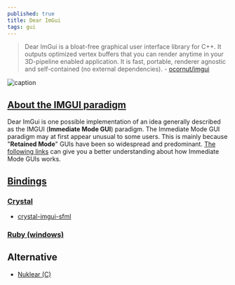 ```yaml
---
published: true
title: Dear ImGui
tags: gui
---
```

> Dear ImGui is a bloat-free graphical user interface library for C++. It outputs optimized vertex buffers that you can render anytime in your 3D-pipeline enabled application. It is fast, portable, renderer agnostic and self-contained (no external dependencies). - [ocornut/imgui](https://github.com/ocornut/imgui)

![caption](https://raw.githubusercontent.com/wiki/ocornut/imgui/web/v160/code_sample_03_color.gif)

## [About the IMGUI paradigm](https://github.com/ocornut/imgui/wiki#about-the-imgui-paradigm)

Dear ImGui is one possible implementation of an idea generally described as the IMGUI (**Immediate Mode GUI**) paradigm. The Immediate Mode GUI paradigm may at first appear unusual to some users. This is mainly because "**Retained Mode**" GUIs have been so widespread and predominant. [The following links](https://www.youtube.com/watch?v=LSRJ1jZq90k) can give you a better understanding about how Immediate Mode GUIs works.

## [Bindings](https://github.com/ocornut/imgui/wiki/Bindings)
### [Crystal](https://github.com/oprypin/crystal-imgui)
- [crystal-imgui-sfml](https://github.com/oprypin/crystal-imgui-sfml) 
    
### [Ruby (windows)](https://github.com/vaiorabbit/ruby-imgui)

## Alternative
- [Nuklear (C)](https://github.com/Immediate-Mode-UI/Nuklear)
